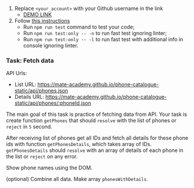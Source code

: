 1. Replace `<your_account>` with your Github username in the link
    - [DEMO LINK](https://sergii-nosachenko.github.io/js_fetch_data_DOM/)
2. Follow [this instructions](https://mate-academy.github.io/layout_task-guideline/)
    - Run `npm run test` command to test your code;
    - Run `npm run test:only -- -n` to run fast test ignoring linter;
    - Run `npm run test:only -- -l` to run fast test with additional info in console ignoring linter.

### Task: Fetch data

API Urls:
- List URL: https://mate-academy.github.io/phone-catalogue-static/api/phones.json
- Details URL: https://mate-academy.github.io/phone-catalogue-static/api/phones/:phoneId.json

The main goal of this task is practice of fetching data from API.
Your task is create function `getPhones` that should `resolve` with the list of phones or `reject` in `5` second.

After receiving list of phones get all IDs and fetch all details for these phone ids with function `getPhonesDetails`, which takes array of IDs.
`getPhonesDetails` should `resolve` with an array of details of each phone in the list or `reject` on any error.

Show phone names using the DOM.

(optional) Combine all data. Make array `phonesWithDetails`.
